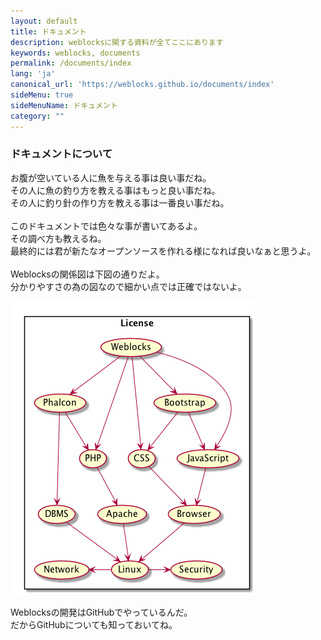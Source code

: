 ```yaml
---
layout: default
title: ドキュメント
description: weblocksに関する資料が全てここにあります
keywords: weblocks, documents
permalink: /documents/index
lang: 'ja'
canonical_url: 'https://weblocks.github.io/documents/index'
sideMenu: true
sideMenuName: ドキュメント
category: ""
---
```

<div class="container-fluid">
  <div class="row">
    <div class="col-12">
      <h3>ドキュメントについて</h3>
      <p>
お腹が空いている人に魚を与える事は良い事だね。<br>
その人に魚の釣り方を教える事はもっと良い事だね。<br>
その人に釣り針の作り方を教える事は一番良い事だね。<br>
<br>
このドキュメントでは色々な事が書いてあるよ。<br>
その調べ方も教えるね。<br>
最終的には君が新たなオープンソースを作れる様になれば良いなぁと思うよ。<br>
<br>
Weblocksの関係図は下図の通りだよ。<br>
分かりやすさの為の図なので細かい点では正確ではないよ。
      </p>
    </div>
  </div>
  <div class="row">
    <div class="col-12">
      <img src="/assets/images/weblocks_dependency.png" class="img-fluid">
    </div>
  </div>
  <div class="row">
    <div class="col-12">
      <p>
Weblocksの開発はGitHubでやっているんだ。<br>
だからGitHubについても知っておいてね。
      </p>
    </div>
  </div>
</div>
